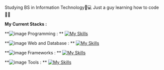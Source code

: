Studying BS in Information Technology📝💻
Just a guy learning how to code👨‍💻

**My Current Stacks :**

**![image](https://github.com/user-attachments/assets/d71ea23f-0cdc-4384-881b-26adcc29fd8d)
Programming : ** 
[![My Skills](https://skillicons.dev/icons?i=java,js,python,php,nodejs)](https://skillicons.dev)

**![image](https://github.com/user-attachments/assets/c882a297-cf81-4504-9551-ba4815e98b9f)
Web and Database : **
[![My Skills](https://skillicons.dev/icons?i=html,css,mysql)](https://skillicons.dev)

**![image](https://github.com/user-attachments/assets/847ba434-fbad-4601-9323-0c9f3be22cfa)
Frameworks : **
[![My Skills](https://skillicons.dev/icons?i=react,bootstrap,spring,django,express)](https://skillicons.dev)

**![image](https://github.com/user-attachments/assets/b66951cc-e1a5-470f-adea-ce39a8135fe0)
Tools : **
[![My Skills](https://skillicons.dev/icons?i=figma,git)](https://skillicons.dev)






